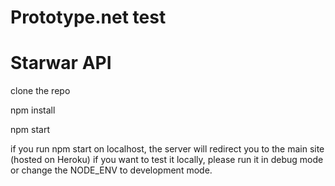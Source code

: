 # Prototype.net test
# Starwar API

clone the repo

npm install

npm start


if you run npm start on localhost, the server will redirect you to the main site (hosted on Heroku)
if you want to test it locally, please run it in debug mode or change the NODE_ENV to development mode.

